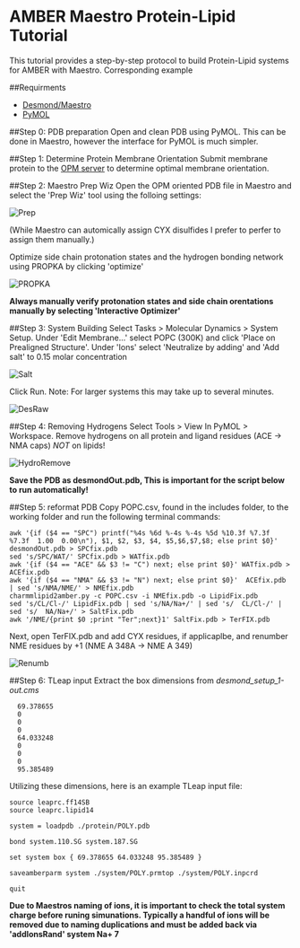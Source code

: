 # AMBER Maestro Protein-Lipid Tutorial

This tutorial provides a step-by-step protocol to build Protein-Lipid systems for AMBER with Maestro. Corresponding example

##Requirments
* [Desmond/Maestro](https://www.deshawresearch.com/downloads/download_desmond.cgi)
* [PyMOL](http://sourceforge.net/projects/pymol)

##Step 0: PDB preparation
Open and clean PDB using PyMOL. This can be done in Maestro, however the interface for PyMOL is much simpler.

##Step 1: Determine Protein Membrane Orientation
Submit membrane protein to the [OPM server](http://opm.phar.umich.edu/server.php) to determine optimal membrane orientation. 

##Step 2: Maestro Prep Wiz
Open the OPM oriented PDB file in Maestro and select the 'Prep Wiz' tool using the folloing settings:

![Prep](/images/proteinPrepWizard.png)

(While Maestro can automically assign CYX disulfides I prefer to perfer to assign them manually.)

Optimize side chain protonation states and the hydrogen bonding network using PROPKA by clicking 'optimize'

![PROPKA](/images/refine.png)

**Always manually verify protonation states and side chain orentations manually by selecting 'Interactive Optimizer'**

##Step 3: System Building
Select Tasks > Molecular Dynamics > System Setup. Under 'Edit Membrane...' select POPC (300K) and click 'Place on Prealigned Structure'. Under 'Ions' select 'Neutralize by adding' and 'Add salt' to 0.15 molar concentration

![Salt](/images/salts.png)

Click Run. Note: For larger systems this may take up to several minutes.

![DesRaw](/images/desmondRaw.png)

##Step 4: Removing Hydrogens
Select Tools > View In PyMOL > Workspace. Remove hydrogens on all protein and ligand residues (ACE -> NMA caps) *NOT* on lipids! 

![HydroRemove](/images/removeHydrogens.png)

**Save the PDB as desmondOut.pdb, This is important for the script below to run automatically!**

##Step 5: reformat PDB
Copy POPC.csv, found in the includes folder, to the working folder and run the following terminal commands:

```
awk '{if ($4 == "SPC") printf("%4s %6d %-4s %-4s %5d %10.3f %7.3f %7.3f  1.00  0.00\n"), $1, $2, $3, $4, $5,$6,$7,$8; else print $0}' desmondOut.pdb > SPCfix.pdb
sed 's/SPC/WAT/' SPCfix.pdb > WATfix.pdb
awk '{if ($4 == "ACE" && $3 != "C") next; else print $0}' WATfix.pdb > ACEfix.pdb
awk '{if ($4 == "NMA" && $3 != "N") next; else print $0}'  ACEfix.pdb | sed 's/NMA/NME/' > NMEfix.pdb
charmmlipid2amber.py -c POPC.csv -i NMEfix.pdb -o LipidFix.pdb
sed 's/CL/Cl-/' LipidFix.pdb | sed 's/NA/Na+/' | sed 's/  CL/Cl-/' | sed 's/  NA/Na+/' > SaltFix.pdb
awk '/NME/{print $0 ;print "Ter";next}1' SaltFix.pdb > TerFIX.pdb
```
Next, open TerFIX.pdb and add CYX residues, if applicaplbe, and renumber NME residues by +1 (NME A 348A -> NME A 349)

![Renumb](/images/terminal.png)

##Step 6: TLeap input
Extract the box dimensions from *desmond_setup_1-out.cms* 

```
  69.378655
  0
  0
  0
  64.033248
  0
  0
  0
  95.385489

```

Utilizing these dimensions, here is an example TLeap input file:

```
source leaprc.ff14SB
source leaprc.lipid14

system = loadpdb ./protein/POLY.pdb

bond system.110.SG system.187.SG

set system box { 69.378655 64.033248 95.385489 }

saveamberparm system ./system/POLY.prmtop ./system/POLY.inpcrd

quit

```

**Due to Maestros naming of ions, it is important to check the total system charge before runing simunations. Typically a handful of ions will be removed due to naming duplications and must be added back via 'addIonsRand' system Na+ 7**